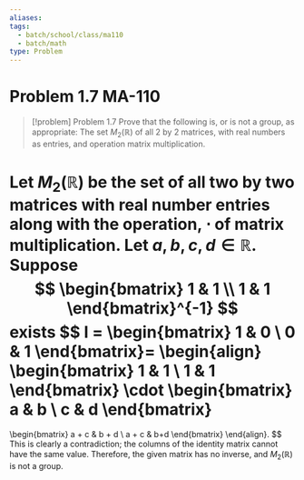 ```yaml
---
aliases: 
tags:
  - batch/school/class/ma110
  - batch/math
type: Problem
---
```

# Problem 1.7 MA-110
> [!problem] Problem 1.7
> Prove that the following is, or is not a group, as appropriate: The set $M_{2}(\mathbb{R})$ of all 2 by 2 matrices, with real numbers as entries, and operation matrix multiplication.

Let $M_{2}(\mathbb{R})$ be the set of all two by two matrices with real number entries along with the operation, $\cdot$ of matrix multiplication. Let $a,b,c,d \in \mathbb{R}$. Suppose
$$
\begin{bmatrix}
1 & 1 \\
1 & 1
\end{bmatrix}^{-1}
$$
exists
$$
I =
\begin{bmatrix}
1 & 0 \\
0 & 1
\end{bmatrix}=
\begin{align}
\begin{bmatrix}
1 & 1 \\
1 & 1
\end{bmatrix}
\cdot 
\begin{bmatrix}
a & b \\
c & d
\end{bmatrix} 
=
\begin{bmatrix}
a + c & b + d \\
a + c & b+d
\end{bmatrix}
\end{align}.
$$
This is clearly a contradiction; the columns of the identity matrix cannot have the same value. Therefore, the given matrix has no inverse, and $M_{2}(\mathbb{R})$ is not a group.
